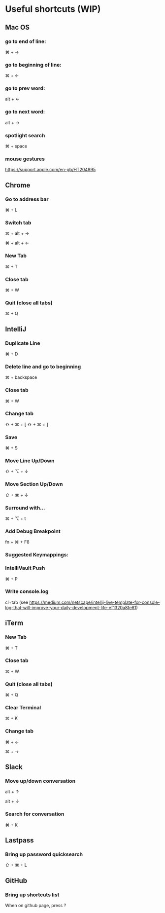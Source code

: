 
# Useful shortcuts (WIP)

## Mac OS

### go to end of line:
⌘ + →
### go to beginning of line:
⌘ + ←
### go to prev word:
alt + ← 
### go to next word:
alt + →
### spotlight search
⌘ + space
### mouse gestures
https://support.apple.com/en-gb/HT204895

## Chrome

### Go to address bar
⌘ + L
### Switch tab
⌘ + alt + →

⌘ + alt + ←
### New Tab
⌘ + T
### Close tab
⌘ + W
### Quit (close all tabs)
⌘ + Q

## IntelliJ

### Duplicate Line
⌘ + D
### Delete line and go to beginning
⌘ + backspace
### Close tab
⌘ + W
### Change tab
⇧ + ⌘ + [
⇧ + ⌘ + ]
### Save
⌘ + S
### Move Line Up/Down
⇧ + ⌥ + ↓
### Move Section Up/Down
⇧ + ⌘ + ↓
### Surround with...
⌘ + ⌥ + t
### Add Debug Breakpoint
fn + ⌘ + F8
### Suggested Keymappings:
### IntelliVault Push
⌘ + P
### Write console.log
cl+tab (see https://medium.com/netscape/intellij-live-template-for-console-log-that-will-improve-your-daily-development-life-ef1320a8fe81)


## iTerm

### New Tab
⌘ + T
### Close tab
⌘ + W
### Quit (close all tabs)
⌘ + Q
### Clear Terminal
⌘ + K
### Change tab
⌘ + ←

⌘ + →

## Slack

### Move up/down conversation
alt + ↑

alt + ↓

### Search for conversation
⌘ + K

## Lastpass

### Bring up password quicksearch
⇧ + ⌘ + L

## GitHub

### Bring up shortcuts list
When on github page, press ?
